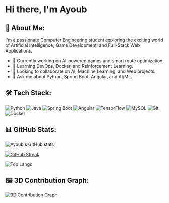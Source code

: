 # Hi there, I'm Ayoub

## 🚀 About Me:
I'm a passionate Computer Engineering student exploring the exciting world of Artificial Intelligence, Game Development, and Full-Stack Web Applications.

- 🎯 Currently working on AI-powered games and smart route optimization.
- 🌱 Learning DevOps, Docker, and Reinforcement Learning.
- 🤝 Looking to collaborate on AI, Machine Learning, and Web projects.
- 💬 Ask me about Python, Spring Boot, Angular, and AI/ML.

## 🛠️ Tech Stack:

![Python](https://img.shields.io/badge/Python-3670A0?style=for-the-badge&logo=python&logoColor=ffdd54)
![Java](https://img.shields.io/badge/Java-ED8B00?style=for-the-badge&logo=java&logoColor=white)
![Spring Boot](https://img.shields.io/badge/SpringBoot-6DB33F?style=for-the-badge&logo=springboot&logoColor=white)
![Angular](https://img.shields.io/badge/Angular-DD0031?style=for-the-badge&logo=angular&logoColor=white)
![TensorFlow](https://img.shields.io/badge/TensorFlow-FF6F00?style=for-the-badge&logo=tensorflow&logoColor=white)
![MySQL](https://img.shields.io/badge/MySQL-005C84?style=for-the-badge&logo=mysql&logoColor=white)
![Git](https://img.shields.io/badge/Git-F05032?style=for-the-badge&logo=git&logoColor=white)
![Docker](https://img.shields.io/badge/Docker-2496ED?style=for-the-badge&logo=docker&logoColor=white)

## 📊 GitHub Stats:

![Ayoub's GitHub stats](https://github-readme-stats.vercel.app/api?username=ayougil&show_icons=true&theme=radical)

[![GitHub Streak](https://streak-stats.demolab.com?user=ayougil&theme=radical)](https://git.io/streak-stats)

![Top Langs](https://github-readme-stats.vercel.app/api/top-langs/?username=ayougil&layout=compact&theme=radical)

## 🖼️ 3D Contribution Graph:

![3D Contribution Graph](https://github.com/zakariaayl/profile-3d-contrib/blob/main/profile-night-rainbow.svg)


